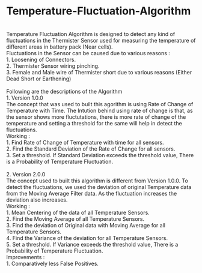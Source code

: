 # Temperature-Fluctuation-Algorithm
<br>
Temperature Fluctuation Algorithm is designed to detect any kind of fluctuations in the Thermister Sensor used for measuring the temperature of different areas in battery pack (Near cells). 
<br>
Fluctuations in the Sensor can be caused due to various reasons :
<br>
1. Loosening of Connectors.
<br>
2. Thermister Sensor wiring pinching.
<br>
3. Female and Male wire of Thermister short due to various reasons (Either Dead Short or Earthening)
<br>
<br>
Following are the descriptions of the Algorithm
<br>
1. Version 1.0.0
<br>
The concept that was used to built this agorithm is using Rate of Change of Temperature with Time. The Intution behind using rate of change is that, as the sensor shows more fluctutations, there is more rate of change of the temperature and setting a threshold for the same will help in detect the fluctuations.
<br>
Working : 
<br>
1. Find Rate of Change of Temperature with time for all sensors.
<br>
2. Find the Standard Deviation of the Rate of Change for all sensors.
<br>
3. Set a threshold. If Standard Deviation exceeds the threshold value, There is a Probability of Temperature Fluctuation.
<br>
<br>
2. Version 2.0.0
<br>
The concept used to built this algorithm is different from Version 1.0.0. To detect the fluctuations, we used the deviation of original Temperature data from the Moving Average Filter data. As the fluctuation increases the deviation also increases. 
<br>
Working :
<br>
1. Mean Centering of the data of all Temperature Sensors.
<br>
2. Find the Moving Average of all Temperature Sensors.
<br>
3. Find the deviation of Original data with Moving Average for all Temperature Sensors.
<br>
4. Find the Variance of the deviation for all Temperature Sensors.
<br>
5. Set a threshold. If Variance exceeds the threshold value, There is a Probability of Temperature Fluctuation.
<br>
Improvements :
<br>
1. Comparatively less False Positives. 